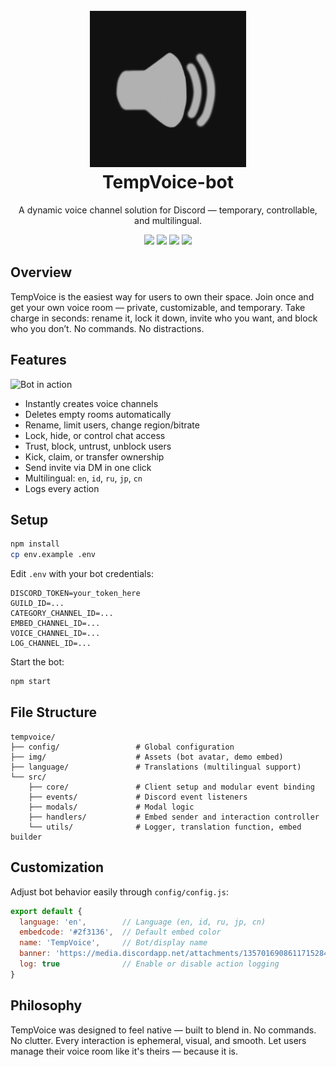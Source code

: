 <h1 align="center">
  <br>
  <a href="https://github.com/jevenchy"><img src="img/bot_avatar.png" width="250" height="250" alt="TempVoice-bot"></a>
  <br>
  TempVoice-bot
  <br>
</h1>

<p align="center">A dynamic voice channel solution for Discord — temporary, controllable, and multilingual.</p>

<p align="center">
  <img src="https://img.shields.io/badge/lang-JavaScript-yellow" />
  <img src="https://img.shields.io/badge/multilingual-yes-green" />
  <img src="https://img.shields.io/badge/version-v1.0.0-blue" />
  <img src="https://img.shields.io/badge/Jevenchy-black" />
</p>

## Overview

TempVoice is the easiest way for users to own their space.
Join once and get your own voice room — private, customizable, and temporary. Take charge in seconds: rename it, lock it down, invite who you want, and block who you don’t. No commands. No distractions.

## Features

![Bot in action](img/bot_example.gif)

- Instantly creates voice channels
- Deletes empty rooms automatically
- Rename, limit users, change region/bitrate
- Lock, hide, or control chat access
- Trust, block, untrust, unblock users
- Kick, claim, or transfer ownership
- Send invite via DM in one click
- Multilingual: `en`, `id`, `ru`, `jp`, `cn`
- Logs every action

## Setup

```bash
npm install
cp env.example .env
```

Edit `.env` with your bot credentials:

```env
DISCORD_TOKEN=your_token_here
GUILD_ID=...
CATEGORY_CHANNEL_ID=...
EMBED_CHANNEL_ID=...
VOICE_CHANNEL_ID=...
LOG_CHANNEL_ID=...
```

Start the bot:

```bash
npm start
```

## File Structure

```
tempvoice/
├── config/                 # Global configuration
├── img/                    # Assets (bot avatar, demo embed)
├── language/               # Translations (multilingual support)
└── src/
    ├── core/               # Client setup and modular event binding
    ├── events/             # Discord event listeners
    ├── modals/             # Modal logic
    ├── handlers/           # Embed sender and interaction controller
    └── utils/              # Logger, translation function, embed builder
```

## Customization

Adjust bot behavior easily through `config/config.js`:

```js
export default {
  language: 'en',        // Language (en, id, ru, jp, cn)
  embedcode: '#2f3136',  // Default embed color
  name: 'TempVoice',     // Bot/display name
  banner: 'https://media.discordapp.net/attachments/1357016908611715284/1357016929142964376/tempvoice-dashboard.png', // Banner image for dashboard
  log: true              // Enable or disable action logging
}
```

## Philosophy

TempVoice was designed to feel native — built to blend in. No commands. No clutter. Every interaction is ephemeral, visual, and smooth. Let users manage their voice room like it's theirs — because it is.
